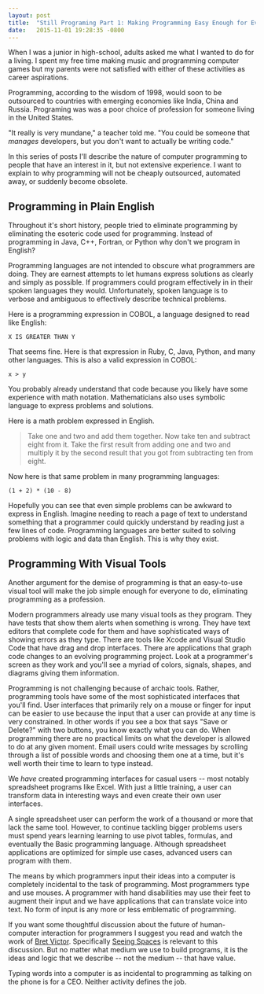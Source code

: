 ```yaml
---
layout: post
title:  "Still Programing Part 1: Making Programming Easy Enough for Everyone"
date:   2015-11-01 19:28:35 -0800
---
```


When I was a junior in high-school, adults asked me what I wanted to do for a
living. I spent my free time making music and programming computer games but my
parents were not satisfied with either of these activities as career
aspirations.

Programming, according to the wisdom of 1998, would soon to be outsourced to
countries with emerging economies like India, China and Russia.  Programing was
was a poor choice of profession for someone living in the United States.

"It really is very mundane," a teacher told me. "You could be someone that
_manages_ developers, but you don't want to actually be writing code."

In this series of posts I'll describe the nature of computer programming to
people that have an interest in it, but not extensive experience.  I want to
explain to why programming will not be cheaply outsourced, automated away, or
suddenly become obsolete.

Programming in Plain English
----------------------------

Throughout it's short history, people tried to eliminate programming by
eliminating the esoteric code used for programming. Instead of programming in
Java, C++, Fortran, or Python why don't we program in English?

Programming languages are not intended to obscure what programmers are doing.
They are earnest attempts to let humans express solutions as clearly and simply
as possible.  If programmers could program effectively in in their spoken
languages they would. Unfortunately, spoken language is to verbose and
ambiguous to effectively describe technical problems.

Here is a programming expression in COBOL, a language designed to read like English:

```
X IS GREATER THAN Y
```

That seems fine. Here is that expression in Ruby, C, Java, Python, and many
other languages. This is also a valid expression in COBOL:

```
x > y
```

You probably already understand that code because you likely have some
experience with math notation. Mathematicians also uses symbolic language to
express problems and solutions.

Here is a math problem expressed in English.

> Take one and two and add them together. Now take ten and subtract eight from it.
> Take the first result from adding one and two and multiply it by the second
> result that you got from subtracting ten from eight.

Now here is that same problem in many programming languages:

```
(1 + 2) * (10 - 8)
```

Hopefully you can see that even simple problems can be awkward to express in
English.  Imagine needing to reach a page of text to understand something that a
programmer could quickly understand by reading just a few lines of code.
Programming languages are better suited to solving problems with logic and data
than English. This is why they exist.


Programming With Visual Tools
-----------------------------
Another argument for the demise of programming is that an easy-to-use visual
tool will make the job simple enough for everyone to do, eliminating programming
as a profession.

Modern programmers already use many visual tools as they program. They have
tests that show them alerts when something is wrong.  They have text editors
that complete code for them and have sophisticated ways of showing errors as
they type. There are tools like Xcode and Visual Studio Code that have drag and
drop interfaces.  There are applications that graph code changes to an evolving
programming project.  Look at a programmer's screen as they work and you'll see
a myriad of colors, signals, shapes, and diagrams giving them information.

Programming is not challenging because of archaic tools. Rather, programming
tools have some of the most sophisticated interfaces that you'll find.  User
interfaces that primarily rely on a mouse or finger for input can be easier to
use because the input that a user can provide at any time is very constrained.
In other words if you see a box that says "Save or Delete?" with two buttons,
you know exactly what you can do.  When programming there are no practical
limits on what the developer is allowed to do at any given moment. Email users
could write messages by scrolling through a list of possible words and choosing
them one at a time, but it's well worth their time to learn to type instead.

We _have_ created programming interfaces for casual users -- most notably
spreadsheet programs like Excel. With just a little training, a user can
transform data in interesting ways and even create their own user interfaces.

A single spreadsheet user can perform the work of a thousand or more that lack
the same tool. However, to continue tackling bigger problems users must spend
years learning learning to use pivot tables, formulas, and eventually the Basic
programming language.  Although spreadsheet applications are optimized for
simple use cases, advanced users can program with them.

The means by which programmers input their ideas into a computer is completely
incidental to the task of programming.  Most programmers type and use mouses. A
programmer with hand disabilities may use their feet to augment their input and
we have applications that can translate voice into text. No form of input is any
more or less emblematic of programming.

If you want some thoughtful discussion about the future of human-computer
interaction for programmers I suggest you read and watch the work of [Bret
Victor](worrydream.com). Specifically [Seeing
Spaces](http://worrydream.com/SeeingSpaces/) is relevant to this discussion.
But no matter what medium we use to build programs, it is the ideas and logic
that we describe -- not the medium -- that have value.

Typing words into a computer is as incidental to programming as talking on the
phone is for a CEO. Neither activity defines the job.
